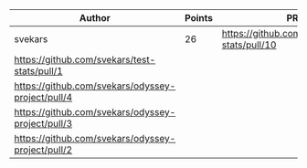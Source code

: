 | Author | Points | PR |
|--- | --- | ---|
| svekars | 26 | https://github.com/svekars/test-stats/pull/10 |
https://github.com/svekars/test-stats/pull/1 |
https://github.com/svekars/odyssey-project/pull/4 |
https://github.com/svekars/odyssey-project/pull/3 |
https://github.com/svekars/odyssey-project/pull/2 | 
